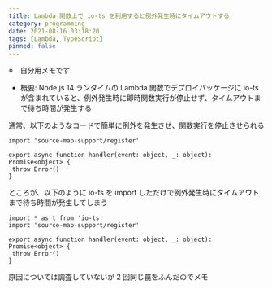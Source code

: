 ```yaml
---
title: Lambda 関数上で io-ts を利用すると例外発生時にタイムアウトする
category: programming
date: 2021-08-16 03:18:20
tags: [Lambda, TypeScript]
pinned: false
---
```


※　自分用メモです

- 概要: Node.js 14 ランタイムの Lambda 関数でデプロイパッケージに io-ts が含まれていると、例外発生時に即時関数実行が停止せず、タイムアウトまで待ち時間が発生する

通常、以下のようなコードで簡単に例外を発生させ、関数実行を停止させられる

```
import 'source-map-support/register'

export async function handler(event: object, _: object): Promise<object> {
 throw Error()
}
```

ところが、以下のように io-ts を import しただけで例外発生時にタイムアウトまで待ち時間が発生してしまう

```
import * as t from 'io-ts'
import 'source-map-support/register'

export async function handler(event: object, _: object): Promise<object> {
 throw Error()
}
```

原因については調査していないが 2 回同じ罠をふんだのでメモ

